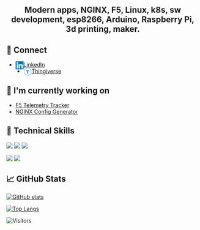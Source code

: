 <h2 align="center">
Modern apps, NGINX, F5, Linux, k8s, sw development, esp8266, Arduino, Raspberry Pi, 3d printing, maker.
</h2> 


## 🤝 Connect

- <img align="left" src="/images/linkedin.svg" alt="L" width="21px"/> <a href="https://www.linkedin.com/in/fabriziofiorucci/">LinkedIn</a>
- <img align="left" src="/images/thingiverse.svg" alt="T" width="21px"/> <a href="https://www.thingiverse.com/fiorucci">Thingiverse</a>

## 🔭 I'm currently working on

- [F5 Telemetry Tracker](https://www.github.com/fabriziofiorucci/F5-Telemetry-Tracker)
- [NGINX Config Generator](https://www.github.com/fabriziofiorucci/NGINX-Config-Generator)

## 💼 Technical Skills

![](https://img.shields.io/badge/Code-Python-informational?style=flat&logo=Python&color=CC342D)
![](https://img.shields.io/badge/Code-JavaScript-informational?style=flat&logo=JavaScript&color=F7DF1E)
![](https://img.shields.io/badge/Code-Java-informational?style=flat&logo=Python&color=green)

![](https://img.shields.io/badge/Code-PostgreSQL-informational?style=flat&logo=PostgreSQL&color=336791)
![](https://img.shields.io/badge/Code-SQLite-informational?style=flat&logo=SQLite&color=003B57)

## 📈 GitHub Stats 

[![GitHub stats](https://github-readme-stats.vercel.app/api?username=fabriziofiorucci)](https://github.com/yushi1007)

[![Top Langs](https://github-readme-stats.vercel.app/api/top-langs/?username=fabriziofiorucci)](https://github.com/yushi1007)

![Visitors](https://visitor-badge.glitch.me/badge?page_id=fabriziofiorucci.fabriziofiorucci)
